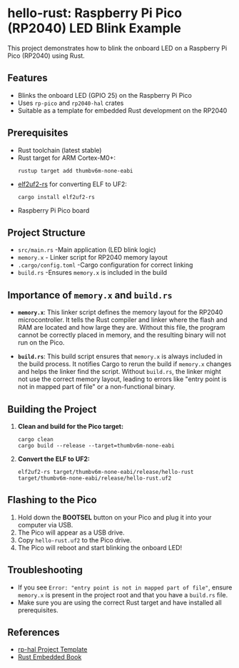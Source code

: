 # hello-rust: Raspberry Pi Pico (RP2040) LED Blink Example

This project demonstrates how to blink the onboard LED on a Raspberry Pi Pico (RP2040) using Rust.

## Features
- Blinks the onboard LED (GPIO 25) on the Raspberry Pi Pico
- Uses `rp-pico` and `rp2040-hal` crates
- Suitable as a template for embedded Rust development on the RP2040

## Prerequisites
- Rust toolchain (latest stable)
- Rust target for ARM Cortex-M0+:
  ```
  rustup target add thumbv6m-none-eabi
  ```
- [elf2uf2-rs](https://crates.io/crates/elf2uf2-rs) for converting ELF to UF2:
  ```
  cargo install elf2uf2-rs
  ```
- Raspberry Pi Pico board

## Project Structure
- `src/main.rs` -Main application (LED blink logic)
- `memory.x` - Linker script for RP2040 memory layout
- `.cargo/config.toml` -Cargo configuration for correct linking
- `build.rs` -Ensures `memory.x` is included in the build

## Importance of `memory.x` and `build.rs`

- **`memory.x`**: This linker script defines the memory layout for the RP2040 microcontroller. It tells the Rust compiler and linker where the flash and RAM are located and how large they are. Without this file, the program cannot be correctly placed in memory, and the resulting binary will not run on the Pico.

- **`build.rs`**: This build script ensures that `memory.x` is always included in the build process. It notifies Cargo to rerun the build if `memory.x` changes and helps the linker find the script. Without `build.rs`, the linker might not use the correct memory layout, leading to errors like "entry point is not in mapped part of file" or a non-functional binary.

## Building the Project
1. **Clean and build for the Pico target:**
   ```
   cargo clean
   cargo build --release --target=thumbv6m-none-eabi
   ```
2. **Convert the ELF to UF2:**
   ```
   elf2uf2-rs target/thumbv6m-none-eabi/release/hello-rust target/thumbv6m-none-eabi/release/hello-rust.uf2
   ```

## Flashing to the Pico
1. Hold down the **BOOTSEL** button on your Pico and plug it into your computer via USB.
2. The Pico will appear as a USB drive.
3. Copy `hello-rust.uf2` to the Pico drive.
4. The Pico will reboot and start blinking the onboard LED!

## Troubleshooting
- If you see `Error: "entry point is not in mapped part of file"`, ensure `memory.x` is present in the project root and that you have a `build.rs` file.
- Make sure you are using the correct Rust target and have installed all prerequisites.

## References
- [rp-hal Project Template](https://github.com/rp-rs/rp2040-project-template)
- [Rust Embedded Book](https://docs.rust-embedded.org/book/)

